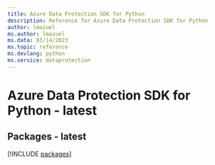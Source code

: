 ```yaml
---
title: Azure Data Protection SDK for Python
description: Reference for Azure Data Protection SDK for Python
author: lmazuel
ms.author: lmazuel
ms.data: 03/14/2023
ms.topic: reference
ms.devlang: python
ms.service: dataprotection
---
```

# Azure Data Protection SDK for Python - latest
## Packages - latest
[!INCLUDE [packages](data-protection-index.md)]